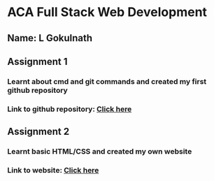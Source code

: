 # ACA Full Stack Web Development

## Name: L Gokulnath

## Assignment 1
### Learnt about cmd and git commands and created my first github repository 
### Link to github repository: [Click here](https://github.com/lgokulnath/ACA-FSWD-2021)

## Assignment 2
### Learnt basic HTML/CSS and created my own website
### Link to website: [Click here](https://lgokulnath.github.io)
